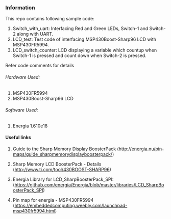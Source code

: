 ### Information

This repo contains following sample code:

1. Switch_with_uart: Interfacing Red and Green LEDs, Switch-1 and Switch-2 along with UART.
2. LCD_test: Test code of interfacing MSP430Boost-Sharp96 LCD with MSP430FR5994.
3. LCD_switch_counter: LCD displaying a variable which countup when Switch-1 is pressed and count down when Switch-2 is pressed.

Refer code comments for details

###### Hardware Used:

1. MSP430FR5994
2. MSP430Boost-Sharp96 LCD

###### Software Used:

1. Energia 1.610e18

#### Useful links

1. Guide to the Sharp Memory Display BoosterPack (http://energia.nu/pin-maps/guide_sharpmemorydisplayboosterpack/)

2. Sharp Memory LCD BoosterPack - Details (http://www.ti.com/tool/430BOOST-SHARP96)

3. Energia Library for LCD_SharpBoosterPack_SPI: (https://github.com/energia/Energia/blob/master/libraries/LCD_SharpBoosterPack_SPI)

4. Pin map for energia - MSP430FR5994 (https://embeddedcomputing.weebly.com/launchpad-msp430fr5994.html)
